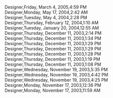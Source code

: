 ﻿Designer,Friday, March 4, 2005,4:59 PM  Designer,Monday, May 17, 2004,2:42 AM  Designer,Tuesday, May 4, 2004,2:28 PM  Designer,Thursday, February 12, 2004,1:10 AM  Designer,Tuesday, January 20, 2004,12:55 AM  Designer,Thursday, December 11, 2003,2:14 PM  Designer,Thursday, December 11, 2003,1:34 PM  Designer,Thursday, December 11, 2003,1:29 PM  Designer,Thursday, December 11, 2003,1:29 PM  Designer,Thursday, December 11, 2003,1:28 PM  Designer,Thursday, December 11, 2003,1:19 PM  Designer,Thursday, December 11, 2003,1:08 PM  Designer,Wednesday, November 19, 2003,5:35 PM  Designer,Wednesday, November 19, 2003,4:42 PM  Designer,Wednesday, November 19, 2003,4:25 PM  Designer,Monday, November 17, 2003,12:36 PM  Designer,Monday, November 17, 2003,11:59 AM